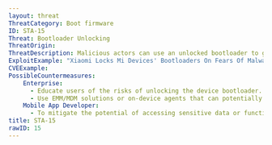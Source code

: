 ```yaml
---
layout: threat
ThreatCategory: Boot firmware
ID: STA-15
Threat: Bootloader Unlocking
ThreatOrigin:
ThreatDescription: Malicious actors can use an unlocked bootloader to gain root access to phones and to launch attack code. These vulnerabilities would allow an attacker to execute arbitrary code as part of the bootloader compromising the entire chain of trust.[^304]
ExploitExample: "Xiaomi Locks Mi Devices' Bootloaders On Fears Of Malware And Security Risks: Up To 21 Days To Unlock [^47]"
CVEExample:
PossibleCountermeasures:
    Enterprise:
      - Educate users of the risks of unlocking the device bootloader.
      - Use EMM/MDM solutions or on-device agents that can potentially detect rooted or jail-broken devices and subsequently, successfully block access to enterprise resources.
    Mobile App Developer:
      - To mitigate the potential of accessing sensitive data or functionality on rooted or jail-broken devices, leverage device attestation APIs to determine the device is in a known-good state prior to executing sensitve actions.
title: STA-15
rawID: 15
---
```

